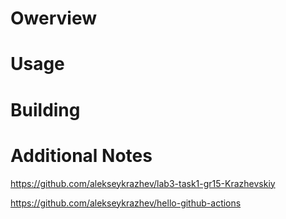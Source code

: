 # Owerview

# Usage

# Building

# Additional Notes
https://github.com/alekseykrazhev/lab3-task1-gr15-Krazhevskiy

https://github.com/alekseykrazhev/hello-github-actions
